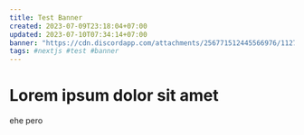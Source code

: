 ```yaml
---
title: Test Banner
created: 2023-07-09T23:18:04+07:00
updated: 2023-07-10T07:34:14+07:00
banner: "https://cdn.discordapp.com/attachments/256771512445566976/1127608431973519440/image.png"
tags: #nextjs #test #banner
---
```


# Lorem ipsum dolor sit amet
ehe pero